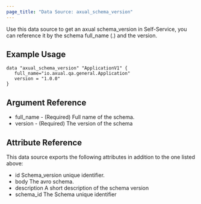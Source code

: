 ```yaml
---
page_title: "Data Source: axual_schema_version"
---
```

Use this data source to get an axual schema_version in Self-Service, you can reference it by the schema full_name (<NAMESPACE>.<NAME>) and the version.

## Example Usage


```hcl
data "axual_schema_version" "ApplicationV1" {
   full_name="io.axual.qa.general.Application"
   version = "1.0.0"
}
```

## Argument Reference

- full_name - (Required) Full name of the schema.
- version - (Required) The version of the schema

## Attribute Reference

This data source exports the following attributes in addition to the one listed above:

- id Schema_version unique identifier.
- body The avro schema.
- description A short description of the schema version
- schema_id The Schema unique identifier
